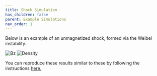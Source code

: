 ```yaml
---
title: Shock Simulation
has_children: false
parent: Example Simulations
nav_order: 1
---
```

Below is an example of an unmagnetized shock, formed via the Weibel instability.

![Bz](https://ntoles.github.io/tristan-mp-pitp/assets/sample_shockBz.jpg)
![Density](https://ntoles.github.io/tristan-mp-pitp/assets/sample_shock_dens.jpg)

You can reproduce these results similar to these by following the instructions [here.](/tristan-mp-pitp/GettingStarted/running-your-first-Tristan-MP-simulation)
